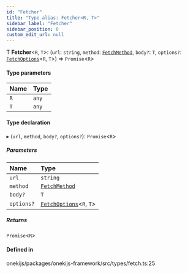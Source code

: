 ```yaml
---
id: "Fetcher"
title: "Type alias: Fetcher<R, T>"
sidebar_label: "Fetcher"
sidebar_position: 0
custom_edit_url: null
---
```


Ƭ **Fetcher**<`R`, `T`\>: (`url`: `string`, `method`: [`FetchMethod`](FetchMethod.md), `body?`: `T`, `options?`: [`FetchOptions`](../interfaces/FetchOptions.md)<`R`, `T`\>) => `Promise`<`R`\>

#### Type parameters

| Name | Type |
| :------ | :------ |
| `R` | `any` |
| `T` | `any` |

#### Type declaration

▸ (`url`, `method`, `body?`, `options?`): `Promise`<`R`\>

##### Parameters

| Name | Type |
| :------ | :------ |
| `url` | `string` |
| `method` | [`FetchMethod`](FetchMethod.md) |
| `body?` | `T` |
| `options?` | [`FetchOptions`](../interfaces/FetchOptions.md)<`R`, `T`\> |

##### Returns

`Promise`<`R`\>

#### Defined in

onekijs/packages/onekijs-framework/src/types/fetch.ts:25
